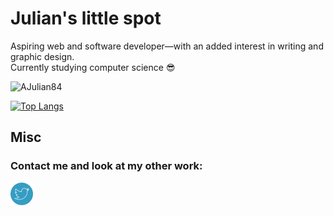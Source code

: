 # Julian's little spot 

Aspiring web and software developer—with an added interest in writing and graphic design.  
Currently studying computer science :sunglasses:

![AJulian84](https://github-readme-stats.vercel.app/api?username=Bloomdw&count_private=true&theme=nightowl)

[![Top Langs](https://github-readme-stats.vercel.app/api/top-langs/?username=Bloomdw)](https://github.com/Bloomdw/github-readme-stats&theme=nightowl)

## Misc 
### Contact me and look at my other work:

<p>
  <a href="https://twitter.com/julkyways">
    <img src="./twittericon.png" alt="Twitter" width="36" height="36">
  </a>
</p>
